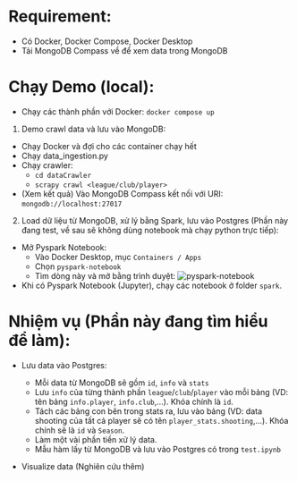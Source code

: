 # Requirement:
- Có Docker, Docker Compose, Docker Desktop
- Tải MongoDB Compass về để xem data trong MongoDB

# Chạy Demo (local):
- Chạy các thành phần với Docker: `docker compose up`

1. Demo crawl data và lưu vào MongoDB:
- Chạy Docker và đợi cho các container chạy hết
- Chạy data_ingestion.py
- Chạy crawler:
    - `cd dataCrawler`
    - `scrapy crawl <league/club/player>`
- (Xem kết quả) Vào MongoDB Compass kết nối với URI: `mongodb://localhost:27017`

2. Load dữ liệu từ MongoDB, xử lý bằng Spark, lưu vào Postgres (Phần này đang test, về sau sẽ không dùng notebook mà chạy python trực tiếp):
- Mở Pyspark Notebook:
    - Vào Docker Desktop, mục `Containers / Apps`
    - Chọn `pyspark-notebook`
    - Tìm dòng này và mở bằng trình duyệt: 
    ![pyspark-notebook](https://user-images.githubusercontent.com/57038442/212036829-f074d9b1-40cf-483b-9cd8-ecc369c432ff.png)
- Khi có Pyspark Notebook (Jupyter), chạy các notebook ở folder `spark`.

# Nhiệm vụ (Phần này đang tìm hiểu để làm):
- Lưu data vào Postgres:
    - Mỗi data từ MongoDB sẽ gồm `id`, `info` và `stats`
    - Lưu `info` của từng thành phần `league`/`club`/`player` vào mỗi bảng (VD: tên bảng `info.player`, `info.club`,...). Khóa chính là `id`.
    - Tách các bảng con bên trong stats ra, lưu vào bảng (VD: data shooting của tất cả player sẽ có tên `player_stats.shooting`,...). Khóa chính sẽ là `id` và `Season`.
    - Làm một vài phần tiền xử lý data.
    - Mẫu hàm lấy từ MongoDB và lưu vào Postgres có trong `test.ipynb`
    
- Visualize data (Nghiên cứu thêm)
